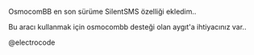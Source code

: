 OsmocomBB en son sürüme SilentSMS özelliği ekledim..

Bu aracı kullanmak için osmocombb desteği olan  aygıt'a ihtiyacınız var..

@electrocode


